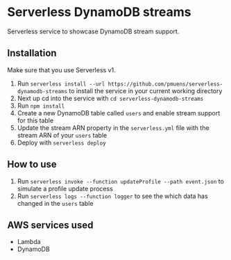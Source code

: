 # Serverless DynamoDB streams

Serverless service to showcase DynamoDB stream support.

## Installation

Make sure that you use Serverless v1.

1. Run `serverless install --url https://github.com/pmuens/serverless-dynamodb-streams` to install the service in your current working directory
2. Next up cd into the service with `cd serverless-dynamodb-streams`
3. Run `npm install`
4. Create a new DynamoDB table called `users` and enable stream support for this table
5. Update the stream ARN property in the `serverless.yml` file with the stream ARN of your `users` table
6. Deploy with `serverless deploy`

## How to use

1. Run `serverless invoke --function updateProfile --path event.json` to simulate a profile update process
2. Run `serverless logs --function logger` to see the which data has changed in the `users` table

## AWS services used

- Lambda
- DynamoDB
